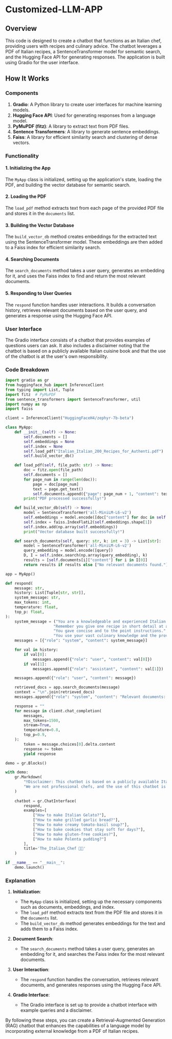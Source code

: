 # Customized-LLM-APP

## Overview

This code is designed to create a chatbot that functions as an Italian chef, providing users with recipes and culinary advice. The chatbot leverages a PDF of Italian recipes, a SentenceTransformer model for semantic search, and the Hugging Face API for generating responses. The application is built using Gradio for the user interface.

## How It Works

### Components

1. **Gradio**: A Python library to create user interfaces for machine learning models.
2. **Hugging Face API**: Used for generating responses from a language model.
3. **PyMuPDF (fitz)**: A library to extract text from PDF files.
4. **Sentence Transformers**: A library to generate sentence embeddings.
5. **Faiss**: A library for efficient similarity search and clustering of dense vectors.

### Functionality

#### 1. Initializing the App

The `MyApp` class is initialized, setting up the application's state, loading the PDF, and building the vector database for semantic search.

#### 2. Loading the PDF

The `load_pdf` method extracts text from each page of the provided PDF file and stores it in the `documents` list.

#### 3. Building the Vector Database

The `build_vector_db` method creates embeddings for the extracted text using the SentenceTransformer model. These embeddings are then added to a Faiss index for efficient similarity search.

#### 4. Searching Documents

The `search_documents` method takes a user query, generates an embedding for it, and uses the Faiss index to find and return the most relevant documents.

#### 5. Responding to User Queries

The `respond` function handles user interactions. It builds a conversation history, retrieves relevant documents based on the user query, and generates a response using the Hugging Face API.

### User Interface

The Gradio interface consists of a chatbot that provides examples of questions users can ask. It also includes a disclaimer noting that the chatbot is based on a publicly available Italian cuisine book and that the use of the chatbot is at the user's own responsibility.

### Code Breakdown

```python
import gradio as gr
from huggingface_hub import InferenceClient
from typing import List, Tuple
import fitz  # PyMuPDF
from sentence_transformers import SentenceTransformer, util
import numpy as np
import faiss

client = InferenceClient("HuggingFaceH4/zephyr-7b-beta")

class MyApp:
    def __init__(self) -> None:
        self.documents = []
        self.embeddings = None
        self.index = None
        self.load_pdf("Italian_Italian_200_Recipes_for_Authenti.pdf")
        self.build_vector_db()

    def load_pdf(self, file_path: str) -> None:
        doc = fitz.open(file_path)
        self.documents = []
        for page_num in range(len(doc)):
            page = doc[page_num]
            text = page.get_text()
            self.documents.append({"page": page_num + 1, "content": text})
        print("PDF processed successfully!")

    def build_vector_db(self) -> None:
        model = SentenceTransformer('all-MiniLM-L6-v2')
        self.embeddings = model.encode([doc["content"] for doc in self.documents])
        self.index = faiss.IndexFlatL2(self.embeddings.shape[1])
        self.index.add(np.array(self.embeddings))
        print("Vector database built successfully!")

    def search_documents(self, query: str, k: int = 3) -> List[str]:
        model = SentenceTransformer('all-MiniLM-L6-v2')
        query_embedding = model.encode([query])
        D, I = self.index.search(np.array(query_embedding), k)
        results = [self.documents[i]["content"] for i in I[0]]
        return results if results else ["No relevant documents found."]

app = MyApp()

def respond(
    message: str,
    history: List[Tuple[str, str]],
    system_message: str,
    max_tokens: int,
    temperature: float,
    top_p: float,
):
    system_message = ("You are a knowledgeable and experienced Italian Chef, You always guide user about the dish or recipe in a brief manner with proper cooking methodology."
                     "Remember you give one recipe in short detail at a time."
                     "You gave concise and to the point instructions."
                     "You use your vast culinary knowledge and the provided PDF to guide users through recipes and provide helpful information.")
    messages = [{"role": "system", "content": system_message}]

    for val in history:
        if val[0]:
            messages.append({"role": "user", "content": val[0]})
        if val[1]:
            messages.append({"role": "assistant", "content": val[1]})

    messages.append({"role": "user", "content": message})

    retrieved_docs = app.search_documents(message)
    context = "\n".join(retrieved_docs)
    messages.append({"role": "system", "content": "Relevant documents: " + context})

    response = ""
    for message in client.chat_completion(
        messages,
        max_tokens=1500,
        stream=True,
        temperature=0.8,
        top_p=0.9,
    ):
        token = message.choices[0].delta.content
        response += token
        yield response

demo = gr.Blocks()

with demo:
    gr.Markdown(
        "‼️Disclaimer: This chatbot is based on a publicly available Italian cuisine book. "
        "We are not professional chefs, and the use of this chatbot is at your own responsibility.‼️"
    )
    
    chatbot = gr.ChatInterface(
        respond,
        examples=[
            ["How to make Italian Gelato?"],
            ["How to make grilled garlic bread?"],
            ["How to make creamy tomato-basil soup?"],
            ["How to bake cookies that stay soft for days?"],
            ["How to make gluten-free cookies?"],
            ["How to make Polenta pudding?"]
        ],
        title='The_Italian_Chef 👨‍🍳'
    )

if __name__ == "__main__":
    demo.launch()
```

### Explanation

1. **Initialization**:
   - The `MyApp` class is initialized, setting up the necessary components such as documents, embeddings, and index.
   - The `load_pdf` method extracts text from the PDF file and stores it in the `documents` list.
   - The `build_vector_db` method generates embeddings for the text and adds them to a Faiss index.

2. **Document Search**:
   - The `search_documents` method takes a user query, generates an embedding for it, and searches the Faiss index for the most relevant documents.

3. **User Interaction**:
   - The `respond` function handles the conversation, retrieves relevant documents, and generates responses using the Hugging Face API.

4. **Gradio Interface**:
   - The Gradio interface is set up to provide a chatbot interface with example queries and a disclaimer.

By following these steps, you can create a Retrieval-Augmented Generation (RAG) chatbot that enhances the capabilities of a language model by incorporating external knowledge from a PDF of Italian recipes.
